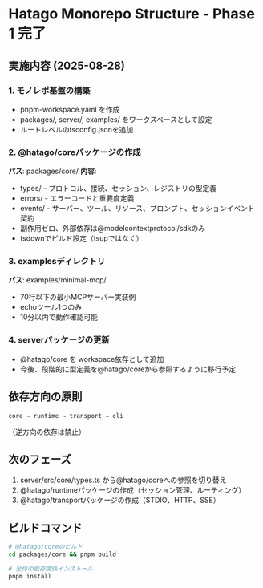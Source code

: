 # Hatago Monorepo Structure - Phase 1 完了

## 実施内容 (2025-08-28)

### 1. モノレポ基盤の構築

- pnpm-workspace.yaml を作成
- packages/, server/, examples/ をワークスペースとして設定
- ルートレベルのtsconfig.jsonを追加

### 2. @hatago/coreパッケージの作成

**パス**: packages/core/
**内容**:

- types/ - プロトコル、接続、セッション、レジストリの型定義
- errors/ - エラーコードと重要度定義
- events/ - サーバー、ツール、リソース、プロンプト、セッションイベント契約
- 副作用ゼロ、外部依存は@modelcontextprotocol/sdkのみ
- tsdownでビルド設定（tsupではなく）

### 3. examplesディレクトリ

**パス**: examples/minimal-mcp/

- 70行以下の最小MCPサーバー実装例
- echoツール1つのみ
- 10分以内で動作確認可能

### 4. serverパッケージの更新

- @hatago/core を workspace依存として追加
- 今後、段階的に型定義を@hatago/coreから参照するように移行予定

## 依存方向の原則

```
core → runtime → transport → cli
```

（逆方向の依存は禁止）

## 次のフェーズ

1. server/src/core/types.ts から@hatago/coreへの参照を切り替え
2. @hatago/runtimeパッケージの作成（セッション管理、ルーティング）
3. @hatago/transportパッケージの作成（STDIO、HTTP、SSE）

## ビルドコマンド

```bash
# @hatago/coreのビルド
cd packages/core && pnpm build

# 全体の依存関係インストール
pnpm install
```
